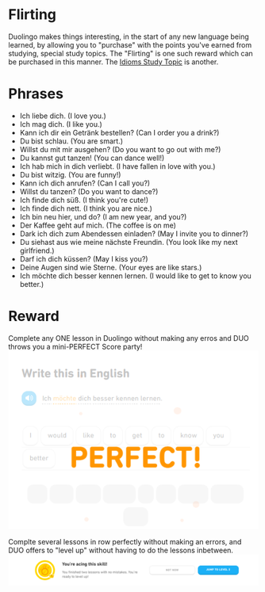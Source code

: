 # Flirting 
Duolingo makes things interesting, in the start of any new language being learned, by allowing you to "purchase" with the points you've earned from studying, special study topics.  The "Flirting" is one such reward which can be purchased in this manner.  The [Idioms Study Topic](https://github.com/EO4wellness/T-I-L/blob/main/polyglot/aleman/Castle-1/Idioms.md) is another. 

# Phrases 
* Ich liebe dich. (I love you.) 
* Ich mag dich. (I like you.) 
* Kann ich dir ein Getränk bestellen? (Can I order you a drink?) 
* Du bist schlau. (You are smart.) 
* Willst du mit mir ausgehen?  (Do you want to go out with me?) 
* Du kannst gut tanzen! (You can dance well!) 
* Ich hab mich in dich verliebt. (I have fallen in love with you.)
* Du bist witzig. (You are funny!)
* Kann ich dich anrufen?  (Can I call you?) 
* Willst du tanzen?  (Do you want to dance?) 
* Ich finde dich süß.  (I think you're cute!) 
* Ich finde dich nett.  (I think you are nice.) 
* Ich bin neu hier, und do?  (I am new year, and you?)
* Der Kaffee geht auf mich.  (The coffee is on me)
* Dark ich dich zum Abendessen einladen? (May I invite you to dinner?) 
* Du siehast aus wie meine nächste Freundin. (You look like my next girlfriend.)
* Darf ich dich küssen? (May I kiss you?)
* Deine Augen sind wie Sterne. (Your eyes are like stars.) 
* Ich möchte dich besser kennen lernen. (I would like to get to know you better.) 

# Reward
Complete any ONE lesson in Duolingo without making any erros and DUO throws you a mini-PERFECT Score party! 
![Perfect Score](https://github.com/EO4wellness/T-I-L/blob/main/polyglot/aleman/images/2020-12-22-PERFECT.png)

Complte several lessons in row perfectly without making an errors, and DUO offers to "level up" without having to do the lessons inbetween. 
![Aced It](https://github.com/EO4wellness/T-I-L/blob/main/polyglot/aleman/images/2020-12-22-jump-to-new-level.png)
